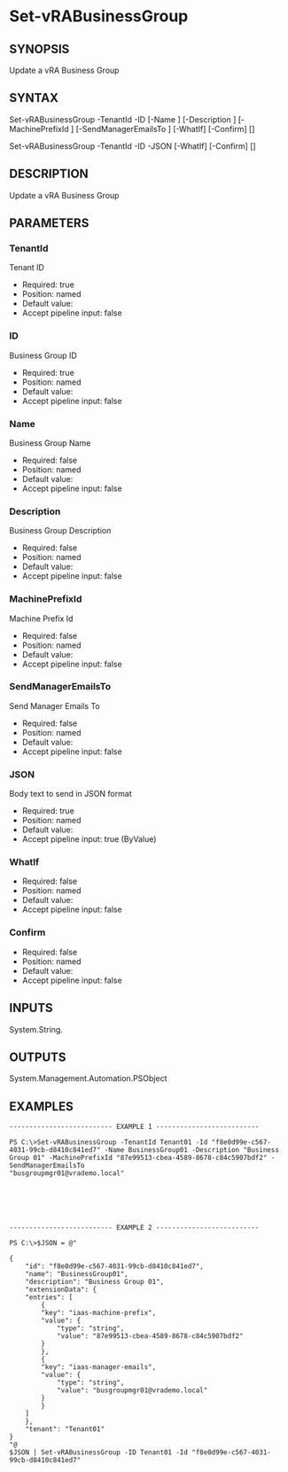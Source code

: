 # Set-vRABusinessGroup

## SYNOPSIS
    
Update a vRA Business Group

## SYNTAX
 Set-vRABusinessGroup -TenantId <String> -ID <String> [-Name <String>] [-Description <String>] [-MachinePrefixId <String>] [-SendManagerEmailsTo <String>] [-WhatIf] [-Confirm] [<CommonParameters>]  Set-vRABusinessGroup -TenantId <String> -ID <String> -JSON <String> [-WhatIf] [-Confirm] [<CommonParameters>]     

## DESCRIPTION

Update a vRA Business Group

## PARAMETERS


### TenantId

Tenant ID

* Required: true
* Position: named
* Default value: 
* Accept pipeline input: false

### ID

Business Group ID

* Required: true
* Position: named
* Default value: 
* Accept pipeline input: false

### Name

Business Group Name

* Required: false
* Position: named
* Default value: 
* Accept pipeline input: false

### Description

Business Group Description

* Required: false
* Position: named
* Default value: 
* Accept pipeline input: false

### MachinePrefixId

Machine Prefix Id

* Required: false
* Position: named
* Default value: 
* Accept pipeline input: false

### SendManagerEmailsTo

Send Manager Emails To

* Required: false
* Position: named
* Default value: 
* Accept pipeline input: false

### JSON

Body text to send in JSON format

* Required: true
* Position: named
* Default value: 
* Accept pipeline input: true (ByValue)

### WhatIf


* Required: false
* Position: named
* Default value: 
* Accept pipeline input: false

### Confirm


* Required: false
* Position: named
* Default value: 
* Accept pipeline input: false

## INPUTS

System.String.

## OUTPUTS

System.Management.Automation.PSObject

## EXAMPLES
```
-------------------------- EXAMPLE 1 --------------------------

PS C:\>Set-vRABusinessGroup -TenantId Tenant01 -Id "f8e0d99e-c567-4031-99cb-d8410c841ed7" -Name BusinessGroup01 -Description "Business Group 01" -MachinePrefixId "87e99513-cbea-4589-8678-c84c5907bdf2" -SendManagerEmailsTo 
"busgroupmgr01@vrademo.local"






-------------------------- EXAMPLE 2 --------------------------

PS C:\>$JSON = @"

{
    "id": "f8e0d99e-c567-4031-99cb-d8410c841ed7",
    "name": "BusinessGroup01",
    "description": "Business Group 01",
    "extensionData": {
    "entries": [
        {
        "key": "iaas-machine-prefix",
        "value": {
            "type": "string",
            "value": "87e99513-cbea-4589-8678-c84c5907bdf2"
        }
        },
        {
        "key": "iaas-manager-emails",
        "value": {
            "type": "string",
            "value": "busgroupmgr01@vrademo.local"
        }
        }
    ]
    },
    "tenant": "Tenant01"
}
"@
$JSON | Set-vRABusinessGroup -ID Tenant01 -Id "f8e0d99e-c567-4031-99cb-d8410c841ed7"
```

